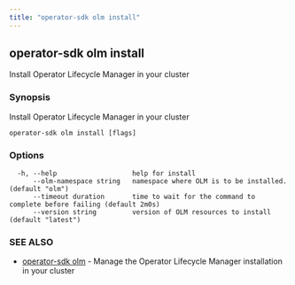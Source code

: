 ```yaml
---
title: "operator-sdk olm install"
---
```

## operator-sdk olm install

Install Operator Lifecycle Manager in your cluster

### Synopsis

Install Operator Lifecycle Manager in your cluster

```
operator-sdk olm install [flags]
```

### Options

```
  -h, --help                   help for install
      --olm-namespace string   namespace where OLM is to be installed. (default "olm")
      --timeout duration       time to wait for the command to complete before failing (default 2m0s)
      --version string         version of OLM resources to install (default "latest")
```

### SEE ALSO

* [operator-sdk olm](../operator-sdk_olm)	 - Manage the Operator Lifecycle Manager installation in your cluster

